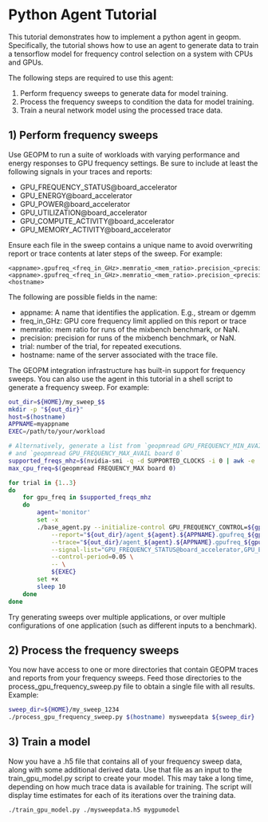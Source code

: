# Python Agent Tutorial

This tutorial demonstrates how to implement a python agent in geopm. Specifically,
the tutorial shows how to use an agent to generate data to train a tensorflow
model for frequency control selection on a system with CPUs and GPUs.

The following steps are required to use this agent:
1. Perform frequency sweeps to generate data for model training.
2. Process the frequency sweeps to condition the data for model training.
3. Train a neural network model using the processed trace data.

## 1) Perform frequency sweeps
Use GEOPM to run a suite of workloads with varying performance and energy
responses to GPU frequency settings. Be sure to include at least the following
signals in your traces and reports:
 * GPU\_FREQUENCY\_STATUS@board\_accelerator
 * GPU\_ENERGY@board\_accelerator
 * GPU\_POWER@board\_accelerator
 * GPU\_UTILIZATION@board\_accelerator
 * GPU\_COMPUTE\_ACTIVITY@board\_accelerator
 * GPU\_MEMORY\_ACTIVITY@board\_accelerator

Ensure each file in the sweep contains a unique name to avoid overwriting report
or trace contents at later steps of the sweep. For example:

```
<appname>.gpufreq_<freq_in_GHz>.memratio_<mem_ratio>.precision_<precision>.trial_<trial>.report
<appname>.gpufreq_<freq_in_GHz>.memratio_<mem_ratio>.precision_<precision>.trial_<trial>.trace-<hostname>
```

The following are possible fields in the name:
 * appname: A name that identifies the application. E.g., stream or dgemm
 * freq\_in\_GHz: GPU core frequency limit applied on this report or trace
 * memratio: mem ratio for runs of the mixbench benchmark, or NaN.
 * precision: precision for runs of the mixbench benchmark, or NaN.
 * trial: number of the trial, for repeated executions.
 * hostname: name of the server associated with the trace file.

The GEOPM integration infrastructure has built-in support for frequency sweeps.
You can also use the agent in this tutorial in a shell script to generate a
frequency sweep. For example:

```bash
out_dir=${HOME}/my_sweep_$$
mkdir -p "${out_dir}"
host=$(hostname)
APPNAME=myappname
EXEC=/path/to/your/workload

# Alternatively, generate a list from `geopmread GPU_FREQUENCY_MIN_AVAIL board 0`
# and `geopmread GPU_FREQUENCY_MAX_AVAIL board 0`
supported_freqs_mhz=$(nvidia-smi -q -d SUPPORTED_CLOCKS -i 0 | awk -e '/Graphics/ { print $3 }')
max_cpu_freq=$(geopmread FREQUENCY_MAX board 0)

for trial in {1..3}
do
    for gpu_freq in $supported_freqs_mhz
    do
        agent='monitor'
        set -x
        ./base_agent.py --initialize-control GPU_FREQUENCY_CONTROL=${gpu_freq}e6 --initialize-control CPU_FREQUENCY_CONTROL=${max_cpu_freq} \
            --report="${out_dir}/agent_${agent}.${APPNAME}.gpufreq_${gpu_freq}.trial_${trial}.report" \
            --trace="${out_dir}/agent_${agent}.${APPNAME}.gpufreq_${gpu_freq}.trial_${trial}.trace-${host}" \
            --signal-list="GPU_FREQUENCY_STATUS@board_accelerator,GPU_ENERGY@board_accelerator,GPU_POWER@board_accelerator,GPU_UTILIZATION@board_accelerator,GPU_COMPUTE_ACTIVITY@board_accelerator,GPU_MEMORY_ACTIVITY@board_accelerator" \
            --control-period=0.05 \
            -- \
            ${EXEC}
        set +x
        sleep 10
    done
done
```

Try generating sweeps over multiple applications, or over multiple
configurations of one application (such as different inputs to a benchmark).

## 2) Process the frequency sweeps
You now have access to one or more directories that contain GEOPM traces and
reports from your frequency sweeps.  Feed those directories to the
process\_gpu\_frequency\_sweep.py file to obtain a single file with all
results. Example:

```bash
sweep_dir=${HOME}/my_sweep_1234
./process_gpu_frequency_sweep.py $(hostname) mysweepdata ${sweep_dir}
```

## 3) Train a model
Now you have a .h5 file that contains all of your frequency sweep data, along
with some additional derived data. Use that file as an input to the
train\_gpu\_model.py script to create your model. This may take a long time,
depending on how much trace data is available for training. The script will
display time estimates for each of its iterations over the training data.

```bash
./train_gpu_model.py ./mysweepdata.h5 mygpumodel
```
